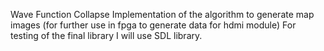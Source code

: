 Wave Function Collapse
    Implementation of the algorithm to generate map images (for further use in fpga to generate data for hdmi module)
    For testing of the final library I will use SDL library.